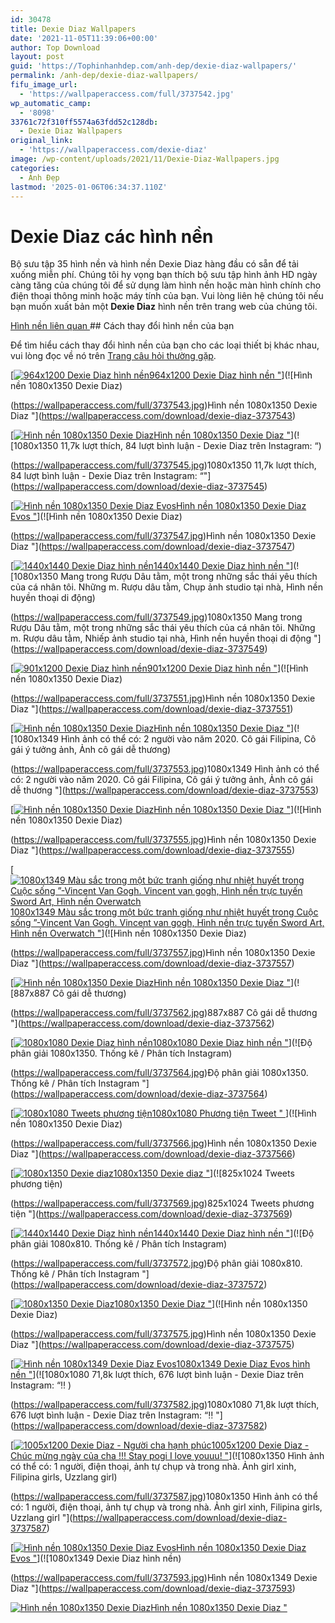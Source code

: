 ```yaml
---
id: 30478
title: Dexie Diaz Wallpapers
date: '2021-11-05T11:39:06+00:00'
author: Top Download
layout: post
guid: 'https://Tophinhanhdep.com/anh-dep/dexie-diaz-wallpapers/'
permalink: /anh-dep/dexie-diaz-wallpapers/
fifu_image_url:
  - 'https://wallpaperaccess.com/full/3737542.jpg'
wp_automatic_camp:
  - '8098'
33761c72f310ff5574a63fdd52c128db:
  - Dexie Diaz Wallpapers
original_link:
  - 'https://wallpaperaccess.com/dexie-diaz'
image: /wp-content/uploads/2021/11/Dexie-Diaz-Wallpapers.jpg
categories:
  - Ảnh Đẹp
lastmod: '2025-01-06T06:34:37.110Z'
---
```

# Dexie Diaz các hình nền

Bộ sưu tập 35 hình nền và hình nền Dexie Diaz hàng đầu có sẵn để tải xuống miễn phí. Chúng tôi hy vọng bạn thích bộ sưu tập hình ảnh HD ngày càng tăng của chúng tôi để sử dụng làm hình nền hoặc màn hình chính cho điện thoại thông minh hoặc máy tính của bạn. Vui lòng liên hệ chúng tôi nếu bạn muốn xuất bản một **Dexie Diaz** hình nền trên trang web của chúng tôi.

[Hình nền liên quan ](#related) ## Cách thay đổi hình nền của bạn

Để tìm hiểu cách thay đổi hình nền của bạn cho các loại thiết bị khác nhau, vui lòng đọc về nó trên [Trang câu hỏi thường gặp](https://tophinhanhdep.com/faq/).

  
[[![964x1200 Dexie Diaz hình nền](https://wallpaperaccess.com/full/3737542.jpg)964x1200 Dexie Diaz hình nền "](https://wallpaperaccess.com/download/dexie-diaz-3737542)](![Hình nền 1080x1350 Dexie Diaz)

(https://wallpaperaccess.com/full/3737543.jpg)Hình nền 1080x1350 Dexie Diaz "](https://wallpaperaccess.com/download/dexie-diaz-3737543)

[[![Hình nền 1080x1350 Dexie Diaz](https://wallpaperaccess.com/full/3737544.jpg)Hình nền 1080x1350 Dexie Diaz "](https://wallpaperaccess.com/download/dexie-diaz-3737544)](![1080x1350 11,7k lượt thích, 84 lượt bình luận - Dexie Diaz trên Instagram: “)

(https://wallpaperaccess.com/full/3737545.jpg)1080x1350 11,7k lượt thích, 84 lượt bình luận - Dexie Diaz trên Instagram: “"](https://wallpaperaccess.com/download/dexie-diaz-3737545)

[[![Hình nền 1080x1350 Dexie Diaz Evos](https://wallpaperaccess.com/full/3737546.jpg)Hình nền 1080x1350 Dexie Diaz Evos "](https://wallpaperaccess.com/download/dexie-diaz-3737546)](![Hình nền 1080x1350 Dexie Diaz)

(https://wallpaperaccess.com/full/3737547.jpg)Hình nền 1080x1350 Dexie Diaz "](https://wallpaperaccess.com/download/dexie-diaz-3737547)

[[![1440x1440 Dexie Diaz hình nền](https://wallpaperaccess.com/full/3737548.jpg)1440x1440 Dexie Diaz hình nền "](https://wallpaperaccess.com/download/dexie-diaz-3737548)](![1080x1350 Mang trong Rượu Dâu tằm, một trong những sắc thái yêu thích của cá nhân tôi.  Những m.  Rượu dâu tằm, Chụp ảnh studio tại nhà, Hình nền huyền thoại di động)

(https://wallpaperaccess.com/full/3737549.jpg)1080x1350 Mang trong Rượu Dâu tằm, một trong những sắc thái yêu thích của cá nhân tôi. Những m. Rượu dâu tằm, Nhiếp ảnh studio tại nhà, Hình nền huyền thoại di động "](https://wallpaperaccess.com/download/dexie-diaz-3737549)

[[![901x1200 Dexie Diaz hình nền](https://wallpaperaccess.com/full/3737550.jpg)901x1200 Dexie Diaz hình nền "](https://wallpaperaccess.com/download/dexie-diaz-3737550)](![Hình nền 1080x1350 Dexie Diaz)

(https://wallpaperaccess.com/full/3737551.jpg)Hình nền 1080x1350 Dexie Diaz "](https://wallpaperaccess.com/download/dexie-diaz-3737551)

[[![Hình nền 1080x1350 Dexie Diaz](https://wallpaperaccess.com/full/3737552.jpg)Hình nền 1080x1350 Dexie Diaz "](https://wallpaperaccess.com/download/dexie-diaz-3737552)](![1080x1349 Hình ảnh có thể có: 2 người vào năm 2020. Cô gái Filipina, Cô gái ý tưởng ảnh, Ảnh cô gái dễ thương)

(https://wallpaperaccess.com/full/3737553.jpg)1080x1349 Hình ảnh có thể có: 2 người vào năm 2020. Cô gái Filipina, Cô gái ý tưởng ảnh, Ảnh cô gái dễ thương "](https://wallpaperaccess.com/download/dexie-diaz-3737553)

[[![Hình nền 1080x1350 Dexie Diaz](https://wallpaperaccess.com/full/3737554.jpg)Hình nền 1080x1350 Dexie Diaz "](https://wallpaperaccess.com/download/dexie-diaz-3737554)](![Hình nền 1080x1350 Dexie Diaz)

(https://wallpaperaccess.com/full/3737555.jpg)Hình nền 1080x1350 Dexie Diaz "](https://wallpaperaccess.com/download/dexie-diaz-3737555)

[[![1080x1349 Màu sắc trong một bức tranh giống như nhiệt huyết trong Cuộc sống ”-Vincent Van Gogh.  Vincent van gogh, Hình nền trực tuyến Sword Art, Hình nền Overwatch](https://wallpaperaccess.com/full/3737556.jpg)1080x1349 Màu sắc trong một bức tranh giống như nhiệt huyết trong Cuộc sống ”-Vincent Van Gogh. Vincent van gogh, Hình nền trực tuyến Sword Art, Hình nền Overwatch "](https://wallpaperaccess.com/download/dexie-diaz-3737556)](![Hình nền 1080x1350 Dexie Diaz)

(https://wallpaperaccess.com/full/3737557.jpg)Hình nền 1080x1350 Dexie Diaz "](https://wallpaperaccess.com/download/dexie-diaz-3737557)

[[![Hình nền 1080x1350 Dexie Diaz](https://wallpaperaccess.com/full/3737560.jpg)Hình nền 1080x1350 Dexie Diaz "](https://wallpaperaccess.com/download/dexie-diaz-3737560)](![887x887 Cô gái dễ thương)

(https://wallpaperaccess.com/full/3737562.jpg)887x887 Cô gái dễ thương "](https://wallpaperaccess.com/download/dexie-diaz-3737562)

[[![1080x1080 Dexie Diaz hình nền](https://wallpaperaccess.com/full/3737563.jpg)1080x1080 Dexie Diaz hình nền "](https://wallpaperaccess.com/download/dexie-diaz-3737563)](![Độ phân giải 1080x1350.  Thống kê / Phân tích Instagram)

(https://wallpaperaccess.com/full/3737564.jpg)Độ phân giải 1080x1350. Thống kê / Phân tích Instagram "](https://wallpaperaccess.com/download/dexie-diaz-3737564)

[[![1080x1080 Tweets phương tiện](https://wallpaperaccess.com/full/3737565.jpg)1080x1080 Phương tiện Tweet " ](https://wallpaperaccess.com/download/dexie-diaz-3737565)](![Hình nền 1080x1350 Dexie Diaz)

(https://wallpaperaccess.com/full/3737566.jpg)Hình nền 1080x1350 Dexie Diaz "](https://wallpaperaccess.com/download/dexie-diaz-3737566)

[[![1080x1350 Dexie diaz](https://wallpaperaccess.com/full/3737567.jpg)1080x1350 Dexie diaz "](https://wallpaperaccess.com/download/dexie-diaz-3737567)](![825x1024 Tweets phương tiện)

(https://wallpaperaccess.com/full/3737569.jpg)825x1024 Tweets phương tiện "](https://wallpaperaccess.com/download/dexie-diaz-3737569)

[[![1440x1440 Dexie Diaz hình nền](https://wallpaperaccess.com/full/3737570.jpg)1440x1440 Dexie Diaz hình nền "](https://wallpaperaccess.com/download/dexie-diaz-3737570)](![Độ phân giải 1080x810.  Thống kê / Phân tích Instagram)

(https://wallpaperaccess.com/full/3737572.jpg)Độ phân giải 1080x810. Thống kê / Phân tích Instagram "](https://wallpaperaccess.com/download/dexie-diaz-3737572)

[[![1080x1350 Dexie Diaz](https://wallpaperaccess.com/full/3737573.jpg)1080x1350 Dexie Diaz "](https://wallpaperaccess.com/download/dexie-diaz-3737573)](![Hình nền 1080x1350 Dexie Diaz)

(https://wallpaperaccess.com/full/3737575.jpg)Hình nền 1080x1350 Dexie Diaz "](https://wallpaperaccess.com/download/dexie-diaz-3737575)

[[![Hình nền 1080x1349 Dexie Diaz Evos](https://wallpaperaccess.com/full/3737579.jpg)1080x1349 Dexie Diaz Evos hình nền "](https://wallpaperaccess.com/download/dexie-diaz-3737579)](![1080x1080 71,8k lượt thích, 676 lượt bình luận - Dexie Diaz trên Instagram: “‼ ️)

(https://wallpaperaccess.com/full/3737582.jpg)1080x1080 71,8k lượt thích, 676 lượt bình luận - Dexie Diaz trên Instagram: “‼ ️"](https://wallpaperaccess.com/download/dexie-diaz-3737582)

[[![1005x1200 Dexie Diaz - Người cha hạnh phúc](https://wallpaperaccess.com/full/3737583.jpg)1005x1200 Dexie Diaz - Chúc mừng ngày của cha !!! Stay pogi I love youuu! "](https://wallpaperaccess.com/download/dexie-diaz-3737583)](![1080x1350 Hình ảnh có thể có: 1 người, điện thoại, ảnh tự chụp và trong nhà.  Ảnh girl xinh, Filipina girls, Uzzlang girl)

(https://wallpaperaccess.com/full/3737587.jpg)1080x1350 Hình ảnh có thể có: 1 người, điện thoại, ảnh tự chụp và trong nhà. Ảnh girl xinh, Filipina girls, Uzzlang girl "](https://wallpaperaccess.com/download/dexie-diaz-3737587)

[[![Hình nền 1080x1350 Dexie Diaz Evos](https://wallpaperaccess.com/full/3737589.jpg)Hình nền 1080x1350 Dexie Diaz Evos "](https://wallpaperaccess.com/download/dexie-diaz-3737589)](![1080x1349 Dexie Diaz hình nền)

(https://wallpaperaccess.com/full/3737593.jpg)Hình nền 1080x1349 Dexie Diaz "](https://wallpaperaccess.com/download/dexie-diaz-3737593)

[![Hình nền 1080x1350 Dexie Diaz](https://wallpaperaccess.com/full/3737599.jpg)Hình nền 1080x1350 Dexie Diaz "](https://wallpaperaccess.com/download/dexie-diaz-3737599)
